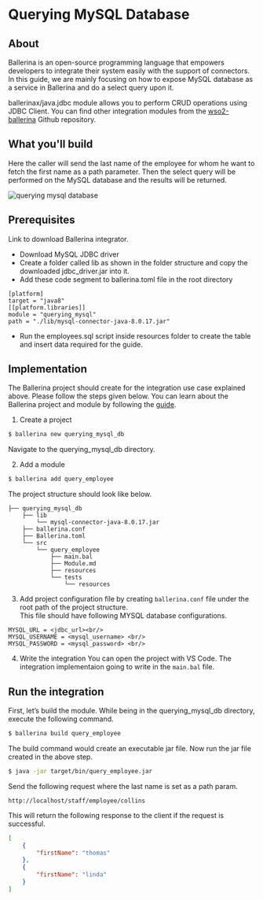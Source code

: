 # Querying MySQL Database

## About 
Ballerina is an open-source programming language that empowers developers to integrate their system easily with the support of connectors. In this guide, we are mainly focusing on how to expose MySQL database as a service in Ballerina and do a select query upon it.

ballerinax/java.jdbc module allows you to perform CRUD operations using JDBC Client. You can find other integration modules from the [wso2-ballerina](https://github.com/wso2-ballerina) Github repository. 

## What you'll build

Here the caller will send the last name of the employee for whom he want to fetch the first name as a path parameter. Then the select query will be performed on the MySQL database and the results will be returned.

![querying mysql database](../../../../assets/img/querying-mysql.png)

## Prerequisites
Link to download Ballerina integrator.

- Download MySQL JDBC driver
- Create a folder called lib as shown in the folder structure and copy the downloaded jdbc_driver.jar into it.
- Add these code segment to ballerina.toml file in the root directory

```ballerina
[platform]
target = "java8"
[[platform.libraries]]
module = "querying_mysql"
path = "./lib/mysql-connector-java-8.0.17.jar"
 ```
- Run the employees.sql script inside resources folder to create the table and insert data required for the guide.

## Implementation
The Ballerina project should create for the integration use case explained above. Please follow the steps given below. You can learn about the Ballerina project and module by following the [guide](../../../../develop/using-modules/).

1. Create a project
```bash
$ ballerina new querying_mysql_db
```
Navigate to the querying_mysql_db directory.

2. Add a module
```bash
$ ballerina add query_employee
```

The project structure should look like below.
```shell
├── querying_mysql_db
    ├── lib
        └── mysql-connector-java-8.0.17.jar
    ├── ballerina.conf    
    ├── Ballerina.toml
    └── src
        └── query_employee
            ├── main.bal
            ├── Module.md
            ├── resources
            └── tests
                └── resources
```

3. Add project configuration file by creating `ballerina.conf` file under the root path of the project structure. <br/>
This file should have following MYSQL database configurations.
```
MYSQL_URL = <jdbc_url><br/>
MYSQL_USERNAME = <mysql_username> <br/>
MYSQL_PASSWORD = <mysql_password> <br/>
```

4. Write the integration
You can open the project with VS Code. The integration implementaion going to write in the `main.bal` file.

<!-- INCLUDE_CODE: src/query_employee_data/main.bal -->

## Run the integration
First, let’s build the module. While being in the querying_mysql_db directory, execute the following command.

```bash
$ ballerina build query_employee
```

The build command would create an executable jar file. Now run the jar file created in the above step.

```bash
$ java -jar target/bin/query_employee.jar
```

Send the following request where the last name is set as a path param.
```
http://localhost/staff/employee/collins
```

This will return the following response to the client if the request is successful.
```json
[
    {
        "firstName": "thomas"
    },
    {
        "firstName": "linda"
    }
]
```
